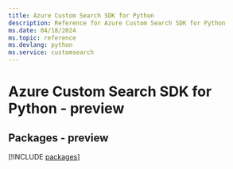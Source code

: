 ```yaml
---
title: Azure Custom Search SDK for Python
description: Reference for Azure Custom Search SDK for Python
ms.date: 04/18/2024
ms.topic: reference
ms.devlang: python
ms.service: customsearch
---
```

# Azure Custom Search SDK for Python - preview
## Packages - preview
[!INCLUDE [packages](custom-search-index.md)]